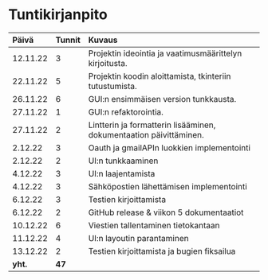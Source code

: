 # Tuntikirjanpito

| Päivä | Tunnit | Kuvaus |
| :----|:-----| :-----|
|12.11.22| 3 | Projektin ideointia ja vaatimusmäärittelyn kirjoitusta. |
|22.11.22| 5 | Projektin koodin aloittamista, tkinteriin tutustumista. |
|26.11.22| 6 | GUI:n ensimmäisen version tunkkausta. |
|27.11.22| 1 | GUI:n refaktorointia. |
|27.11.22| 2 | Lintterin ja formatterin lisääminen, dokumentaation päivittäminen. |
|2.12.22| 3 | Oauth ja gmailAPIn luokkien implementointi |
|2.12.22| 2 | UI:n tunkkaaminen |
|4.12.22| 3 | UI:n laajentamista |
|4.12.22| 3 | Sähköpostien lähettämisen implementointi |
|6.12.22| 3 | Testien kirjoittamista |
|6.12.22| 2 | GitHub release & viikon 5 dokumentaatiot |
|10.12.22| 6 | Viestien tallentaminen tietokantaan |
|11.12.22| 4 | UI:n layoutin parantaminen |
|13.12.22| 2 | Testien kirjoittamista ja bugien fiksailua |
| **yht.** | **47** | 
